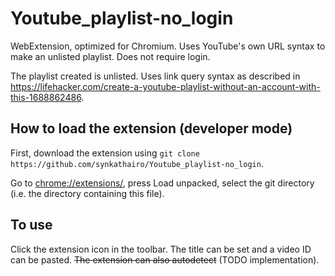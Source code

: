 # Youtube_playlist-no_login

WebExtension, optimized for Chromium. Uses YouTube's own URL syntax to make an unlisted playlist. Does not require login.

The playlist created is unlisted. Uses link query syntax as described in https://lifehacker.com/create-a-youtube-playlist-without-an-account-with-this-1688862486.

<!-- The playlist is saved in bookmarks. -->

## How to load the extension (developer mode)

First, download the extension using `git clone https://github.com/synkathairo/Youtube_playlist-no_login`.

Go to <chrome://extensions/>, press Load unpacked, select the git directory (i.e. the directory containing this file).

## To use

Click the extension icon in the toolbar. The title can be set and a video ID can be pasted. ~~The extension can also autodetect~~ (TODO implementation).
